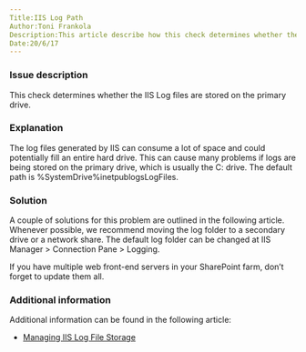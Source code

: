 ```yaml
---
Title:IIS Log Path
Author:Toni Frankola
Description:This article describe how this check determines whether the IIS Log files are stored on the primary drive.
Date:20/6/17
---
```

### Issue description

This check determines whether the IIS Log files are stored on the primary drive.

### Explanation

The log files generated by IIS can consume a lot of space and could potentially fill an entire hard drive. This can cause many problems if logs are being stored on the primary drive, which is usually the C: drive. The default path is %SystemDrive%inetpublogsLogFiles.

### Solution

A couple of solutions for this problem are outlined in the following article. Whenever possible, we recommend moving the log folder to a secondary drive or a network share. The default log folder can be changed at IIS Manager > Connection Pane > Logging.

If you have multiple web front-end servers in your SharePoint farm, don’t forget to update them all.

### Additional information

Additional information can be found in the following article:

* [Managing IIS Log File Storage](https://docs.microsoft.com/en-us/iis/manage/provisioning-and-managing-iis/managing-iis-log-file-storage)